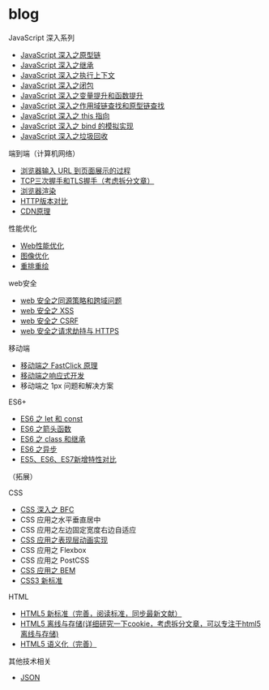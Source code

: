 # blog

JavaScript 深入系列

* [JavaScript 深入之原型链](articles/JavaScript/JavaScript深入之原型链.md)
* [JavaScript 深入之继承](articles/JavaScript/JavaScript深入之继承.md)
* [JavaScript 深入之执行上下文](articles/JavaScript/JavaScript深入之执行上下文.md)
* [JavaScript 深入之闭包](articles/JavaScript/JavaScript深入之闭包.md)
* [JavaScript 深入之变量提升和函数提升](articles/JavaScript/JavaScript深入之变量提升和函数提升.md)
* [JavaScript 深入之作用域链查找和原型链查找](articles/JavaScript/JavaScript深入之作用域链查找和原型链查找.md)
* [JavaScript 深入之 this 指向](articles/JavaScript/JavaScript深入之this指向.md)
* [JavaScript 深入之 bind 的模拟实现](articles/JavaScript/JavaScript深入之bind的模拟实现.md)
* [JavaScript 深入之垃圾回收](articles/JavaScript/JavaScript深入之垃圾回收.md)

端到端（计算机网络）

* [浏览器输入 URL 到页面展示的过程](articles/端到端/浏览器输入URL到页面展示的过程.md)
* [TCP三次握手和TLS握手（考虑拆分文章）](articles/端到端/TCP三次握手和TLS握手.md)
* [浏览器渲染](articles/端到端/浏览器渲染.md)
* [HTTP版本对比](articles/端到端/HTTP版本对比.md)
* [CDN原理](articles/端到端/CDN原理.md)

性能优化

* [Web性能优化](articles/性能优化/Web性能优化.md)
* [图像优化](articles/性能优化/图像优化.md)
* [重排重绘](articles/性能优化/重排重绘.md)

web安全

* [web 安全之同源策略和跨域问题](articles/web安全/同源策略和跨域问题.md)
* [web 安全之 XSS](articles/web安全/XSS.md)
* [web 安全之 CSRF](articles/web安全/CSRF.md)
* [web 安全之请求劫持与 HTTPS](articles/web安全/请求劫持与HTTPS.md)

移动端

* [移动端之 FastClick 原理](articles/移动端/FastClick原理.md)
* [移动端之响应式开发](articles/移动端/响应式开发.md)
* 移动端之 1px 问题和解决方案

ES6+

* [ES6 之 let 和 const](articles/ES6+/ES6之let和const.md)
* [ES6 之箭头函数](articles/ES6+/ES6之箭头函数.md)
* [ES6 之 class 和继承](articles/ES6+/ES6之class和继承.md)
* [ES6 之异步](articles/ES6+/ES6之异步.md)
* [ES5、ES6、ES7新增特性对比](articles/ES6+/ES5、ES6、ES7新增特性对比.md)

（拓展）

CSS

* [CSS 深入之 BFC](articles/CSS/CSS深入之BFC.md)
* CSS 应用之水平垂直居中
* CSS 应用之左边固定宽度右边自适应
* [CSS 应用之表现层动画实现](articles/CSS/表现层动画实现.md)
* CSS 应用之 Flexbox
* CSS 应用之 PostCSS
* [CSS 应用之 BEM](articles/CSS/BEM.md)
* [CSS3 新标准](articles/CSS/CSS3新标准.md)

HTML

* [HTML5 新标准（完善，阅读标准，同步最新文献）](articles/HTML/HTML5新标准.md)
* [HTML5 离线与存储(详细研究一下cookie，考虑拆分文章，可以专注于html5离线与存储)](articles/HTML/HTML5离线与存储.md)
* [HTML5 语义化（完善）](articles/HTML/HTML5语义化.md)

其他技术相关

* [JSON](articles/技术相关/JSON.md)

